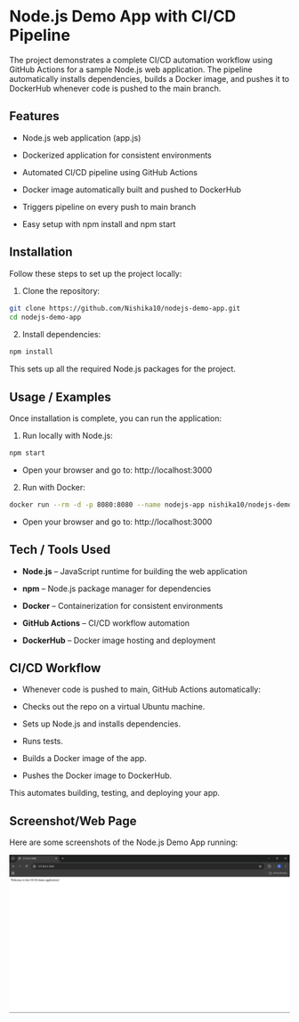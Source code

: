 # Node.js Demo App with CI/CD Pipeline

The project demonstrates a complete CI/CD automation workflow using GitHub Actions for a sample Node.js web application. The pipeline automatically installs dependencies, builds a Docker image, and pushes it to DockerHub whenever code is pushed to the main branch.
## Features

- Node.js web application (app.js)

- Dockerized application for consistent environments

- Automated CI/CD pipeline using GitHub Actions

- Docker image automatically built and pushed to DockerHub

- Triggers pipeline on every push to main branch

- Easy setup with npm install and npm start

## Installation

Follow these steps to set up the project locally:

1. Clone the repository:
```bash
git clone https://github.com/Nishika10/nodejs-demo-app.git
cd nodejs-demo-app
```
2. Install dependencies:
```bash
npm install
```
This sets up all the required Node.js packages for the project.

## Usage / Examples

Once installation is complete, you can run the application:

1. Run locally with Node.js:
```bash
npm start
```

- Open your browser and go to: http://localhost:3000


2. Run with Docker:
```bash
docker run --rm -d -p 8080:8080 --name nodejs-app nishika10/nodejs-demo-app:latest
```

- Open your browser and go to: http://localhost:3000


## Tech / Tools Used


- **Node.js** – JavaScript runtime for building the web application

- **npm** – Node.js package manager for dependencies

- **Docker** – Containerization for consistent environments

- **GitHub Actions** – CI/CD workflow automation

- **DockerHub** – Docker image hosting and deployment

## CI/CD Workflow

- Whenever code is pushed to main, GitHub Actions automatically:

- Checks out the repo on a virtual Ubuntu machine.

- Sets up Node.js and installs dependencies.

- Runs tests.

- Builds a Docker image of the app.

- Pushes the Docker image to DockerHub.

This automates building, testing, and deploying your app.
##  Screenshot/Web Page

Here are some screenshots of the Node.js Demo App running:

![App Running Locally](image/Screenshot.png)








